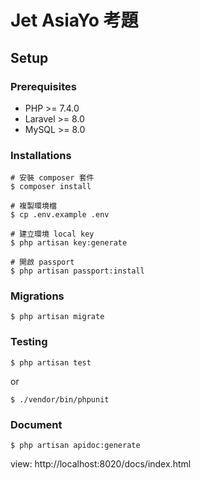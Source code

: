 # Jet AsiaYo 考題

## Setup

### Prerequisites
 - PHP >= 7.4.0
 - Laravel >= 8.0
 - MySQL >= 8.0

### Installations

    # 安裝 composer 套件
    $ composer install

    # 複製環境檔
    $ cp .env.example .env

    # 建立環境 local key
    $ php artisan key:generate
    
    # 開啟 passport
    $ php artisan passport:install

### Migrations

    $ php artisan migrate

### Testing

    $ php artisan test 

or

    $ ./vendor/bin/phpunit

### Document

    $ php artisan apidoc:generate
    
view: http://localhost:8020/docs/index.html
    
